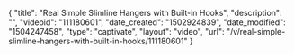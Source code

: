 {
    "title": "Real Simple Slimline Hangers with Built-in Hooks",
    "description": "",
    "videoid": "111180601",
    "date_created": "1502924839",
    "date_modified": "1504247458",
    "type": "captivate",
    "layout": "video",
    "url": "\/v\/real-simple-slimline-hangers-with-built-in-hooks\/111180601"
}